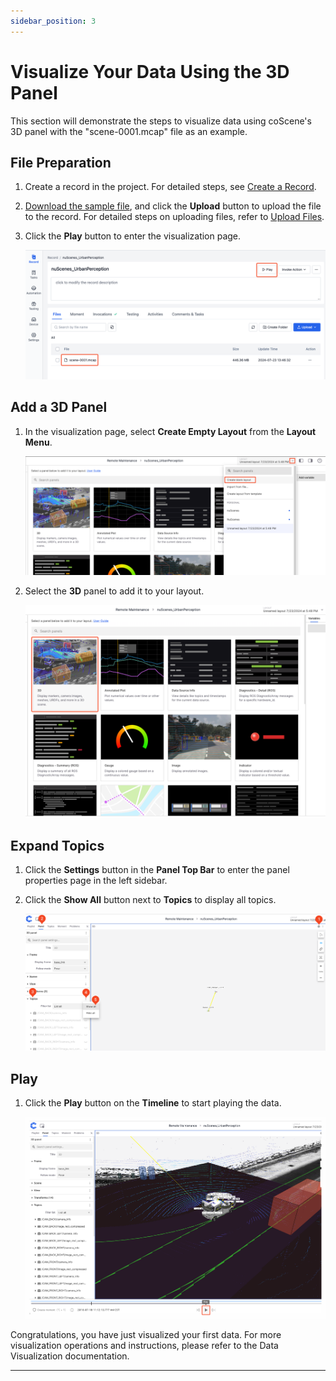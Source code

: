 ```yaml
---
sidebar_position: 3
---
```


# Visualize Your Data Using the 3D Panel

This section will demonstrate the steps to visualize data using coScene's 3D panel with the "scene-0001.mcap" file as an example.

## File Preparation

1. Create a record in the project. For detailed steps, see [Create a Record](../4-record/1-create-record.md).
2. [Download the sample file](https://download.coscene.cn/public-sample-data/scene-0001.mcap), and click the **Upload** button to upload the file to the record. For detailed steps on uploading files, refer to [Upload Files](../4-record/2-upload-files.md).
3. Click the **Play** button to enter the visualization page.

    ![viz-3-1-Eng](../img/viz-3-1-Eng.png)

## Add a 3D Panel

1. In the visualization page, select **Create Empty Layout** from the **Layout Menu**.

    ![viz-3-2-Eng](../img/viz-3-2-Eng.png)

2. Select the **3D** panel to add it to your layout.

    ![viz-3-3-Eng](../img/viz-3-3-Eng.png)

## Expand Topics

1. Click the **Settings** button in the **Panel Top Bar** to enter the panel properties page in the left sidebar.
2. Click the **Show All** button next to **Topics** to display all topics.

    ![viz-3-4-Eng](../img/viz-3-4-Eng.png)

## Play

1. Click the **Play** button on the **Timeline** to start playing the data.

    ![viz-3-5-Eng](../img/viz-3-5-Eng.png)


Congratulations, you have just visualized your first data. For more visualization operations and instructions, please refer to the Data Visualization documentation.

---
